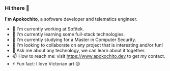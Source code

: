 ### Hi there 👋

**I'm Apokochito**, a software developer and telematics engineer.

- 🔭 I'm currently working at Softtek.
- 🌱 I'm currently learning some full-stack technologies.
- 📓 I'm currently studying for a Master in Computer Security.
- 👯 I'm looking to collaborate on any project that is interesting and/or fun!
- 💬 Ask me about any technology, we can learn about it together.
- 📫 How to reach me: visit https://www.apokochito.dev to get my contact.
- ⚡ Fun fact: I love Victorian art 😍
